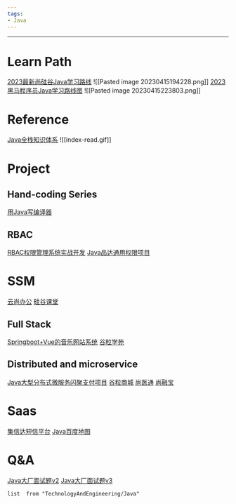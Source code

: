 ```yaml
---
tags:
- Java
---
```

---
# Learn Path
[2023最新尚硅谷Java学习路线](https://www.bilibili.com/read/cv5216534)
![[Pasted image 20230415194228.png]]
[2023黑马程序员Java学习路线图](https://www.bilibili.com/read/cv9965357)
![[Pasted image 20230415223803.png]]
# Reference
[Java全栈知识体系](https://pdai.tech/)
![[index-read.gif]]

# Project
## Hand-coding Series
[用Java写编译器](https://www.bilibili.com/video/BV1Xk4y1m7bm/?spm_id_from=333.999.0.0&vd_source=99b31898c1408d1d4c4fe207c39caefd)
## RBAC
[RBAC权限管理系统实战开发](https://www.bilibili.com/video/BV1TT4y177Y2/?spm_id_from=333.999.0.0&vd_source=99b31898c1408d1d4c4fe207c39caefd)
[Java品达通用权限项目](https://www.bilibili.com/video/BV1tw411f79E/?vd_source=99b31898c1408d1d4c4fe207c39caefd)
# SSM
[云尚办公](https://www.bilibili.com/video/BV1oM41177Jd/?vd_source=99b31898c1408d1d4c4fe207c39caefd)
[硅谷课堂](https://www.bilibili.com/video/BV13T411372x/?vd_source=99b31898c1408d1d4c4fe207c39caefd)
## Full Stack
[Springboot+Vue的音乐网站系统](https://www.bilibili.com/video/BV15541177pE?p=81&vd_source=99b31898c1408d1d4c4fe207c39caefd)
[谷粒学苑](https://www.bilibili.com/video/BV1dQ4y1A75e/?vd_source=99b31898c1408d1d4c4fe207c39caefd)
## Distributed and microservice
[Java大型分布式微服务闪聚支付项目](https://www.bilibili.com/video/BV17v411V79c?p=171&spm_id_from=pageDriver&vd_source=99b31898c1408d1d4c4fe207c39caefd)
[谷粒商城](https://www.bilibili.com/video/BV1np4y1C7Yf/?spm_id_from=333.999.0.0&vd_source=99b31898c1408d1d4c4fe207c39caefd)
[尚医通](https://www.bilibili.com/video/BV1V5411K7rT/)
[尚融宝](https://www.bilibili.com/video/BV1VV411n7nR/?vd_source=99b31898c1408d1d4c4fe207c39caefd)
# Saas
[集信达短信平台](https://www.bilibili.com/video/BV1Jb4y1d7GY/?vd_source=99b31898c1408d1d4c4fe207c39caefd)
[Java百度地图](https://www.bilibili.com/video/BV1ue4y1R712/?vd_source=99b31898c1408d1d4c4fe207c39caefd)
# Q&A
[Java大厂面试题v2](https://www.bilibili.com/video/BV18b411M7xz/?vd_source=99b31898c1408d1d4c4fe207c39caefd)
[Java大厂面试题v3](https://www.bilibili.com/video/BV1Hy4y1B78T/?vd_source=99b31898c1408d1d4c4fe207c39caefd)


```dataview
list  from "TechnologyAndEngineering/Java"
```
